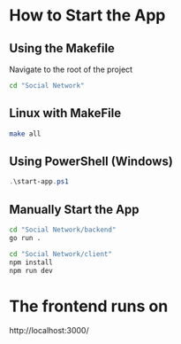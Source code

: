# How to Start the App
## Using the Makefile
Navigate to the root of the project
```bash
cd "Social Network"
```

## Linux with MakeFile
```bash
make all
```

## Using PowerShell (Windows)
```powershell
.\start-app.ps1
```
## Manually Start the App
```bash
cd "Social Network/backend"
go run .

cd "Social Network/client"
npm install
npm run dev
```

# The frontend runs on
http://localhost:3000/
